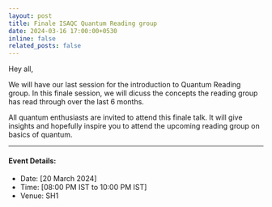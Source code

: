 ```yaml
---
layout: post
title: Finale ISAQC Quantum Reading group
date: 2024-03-16 17:00:00+0530
inline: false
related_posts: false
---
```

Hey all, 

We will have our last session for the introduction to Quantum Reading group.
In this finale session, we will dicuss the concepts the reading group has read through over the last 6 months.

All quantum enthusiasts are invited to attend this finale talk. It will give insights and hopefully inspire you to attend the upcoming reading group on basics of quantum.

***

#### Event Details:

<ul>
    <li> Date: [20 March 2024]</li>
    <li> Time: [08:00 PM IST to 10:00 PM IST] </li>
    <li> Venue: SH1 </li>
</ul>


